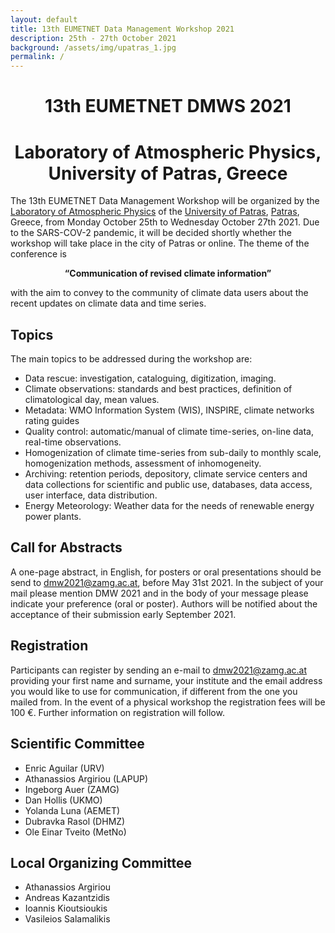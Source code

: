 ```yaml
---
layout: default
title: 13th EUMETNET Data Management Workshop 2021
description: 25th - 27th October 2021
background: /assets/img/upatras_1.jpg
permalink: /
---
```



<div align="center">
 <h1>13th EUMETNET DMWS 2021</h1>
<h1> Laboratory of Atmospheric Physics, University of Patras, Greece</h1>
</div>

The 13th EUMETNET Data Management Workshop will be organized by the [Laboratory of Atmospheric Physics](https://www.atmosphere-upatras.gr/en) of the [University of Patras](http://www.upatras.gr/en), [Patras](https://goo.gl/maps/KN76MsCq81KCduUy8), Greece, from Monday October 25th to Wednesday October 27th 2021. Due to the SARS-COV-2 pandemic, it will be decided shortly whether the workshop will take place in the city of Patras or online.
The theme of the conference is
<div align="center">
<b>“Communication of revised climate information”</b>
</div>


 with the aim to convey to the community of climate data users about the recent updates on climate data and time series.

## Topics
The main topics to be addressed during the workshop are:
-	Data rescue: investigation, cataloguing, digitization, imaging.
-	Climate observations: standards and best practices, definition of climatological day, mean values.
-	Metadata: WMO Information System (WIS), INSPIRE, climate networks rating guides
-	Quality control: automatic/manual of climate time-series, on-line data, real-time observations.
-	Homogenization of climate time-series from sub-daily to monthly scale, homogenization methods, assessment of inhomogeneity.
-	Archiving: retention periods, depository, climate service centers and data collections for scientific and public use, databases, data access, user interface, data distribution.
-	Energy Meteorology: Weather data for the needs of renewable energy power plants.

## Call for Abstracts
A one-page abstract, in English, for posters or oral presentations should be send to dmw2021@zamg.ac.at, before May 31st 2021. In the subject of your mail please mention DMW 2021 and in the body of your message please indicate your preference (oral or poster). Authors will be notified about the acceptance of their submission early September 2021.

## Registration
Participants can register by sending an e-mail to dmw2021@zamg.ac.at providing your first name and surname, your institute and the email address you would like to use for communication, if different from the one you mailed from. 
In the event of a physical workshop the registration fees will be 100 €. Further information on registration will follow.
 
## Scientific Committee
-	Enric Aguilar (URV)
-	Athanassios Argiriou (LAPUP)
-	Ingeborg Auer (ZAMG)
-	Dan Hollis (UKMO) 
-	Yolanda Luna (AEMET)
-	Dubravka Rasol (DHMZ)
-	Ole Einar Tveito (MetNo)

## Local Organizing Committee
-	Athanassios Argiriou
-	Andreas Kazantzidis
-	Ioannis Kioutsioukis
-	Vasileios Salamalikis
